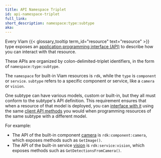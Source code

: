 ```yaml
---
title: API Namespace Triplet
id: api-namespace-triplet
full_link:
short_description: namespace:type:subtype
aka:
---
```


Every Viam {{< glossary_tooltip term_id="resource" text="resource" >}} type exposes an [application programming interface (API)](https://en.wikipedia.org/wiki/API) to describe how you can interact with that resource.

 These APIs are organized by colon-delimited-triplet identifiers, in the form of `namespace:type:subtype`.
 
 The `namespace` for built-in Viam resources is `rdk`, while the `type` is `component` or `service`.
 `subtype` refers to a specific component or service, like a `camera` or `vision`.

One subtype can have various models, custom or built-in, but they all must conform to the subtype's API definition.
This requirement ensures that when a resource of that model is deployed, you can [interface with it](/program/) using the same [client API methods](/program/apis/) you would when programming resources of the same subtype with a different model.

For example:

- The API of the built-in component [camera](/components/camera/) is `rdk:component:camera`, which exposes methods such as `GetImage()`.
- The API of the built-in service [vision](/services/vision/) is `rdk:service:vision`, which exposes methods such as `GetDetectionsFromCamera()`.

